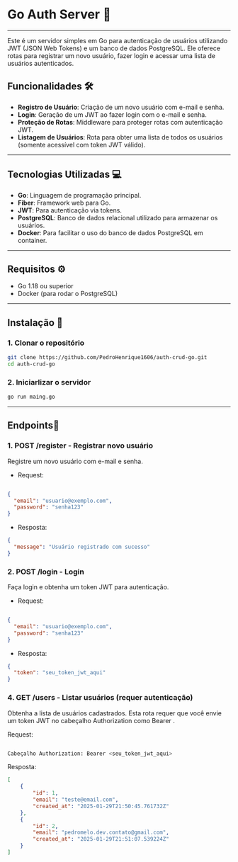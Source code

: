 # Go Auth Server 🚀
---

Este é um servidor simples em Go para autenticação de usuários utilizando JWT (JSON Web Tokens) e um banco de dados PostgreSQL. Ele oferece rotas para registrar um novo usuário, fazer login e acessar uma lista de usuários autenticados.

## Funcionalidades 🛠️

- **Registro de Usuário**: Criação de um novo usuário com e-mail e senha.
- **Login**: Geração de um JWT ao fazer login com o e-mail e senha.
- **Proteção de Rotas**: Middleware para proteger rotas com autenticação JWT.
- **Listagem de Usuários**: Rota para obter uma lista de todos os usuários (somente acessível com token JWT válido).
---
## Tecnologias Utilizadas 💻

- **Go**: Linguagem de programação principal.
- **Fiber**: Framework web para Go.
- **JWT**: Para autenticação via tokens.
- **PostgreSQL**: Banco de dados relacional utilizado para armazenar os usuários.
- **Docker**: Para facilitar o uso do banco de dados PostgreSQL em container.
---
## Requisitos ⚙️

- Go 1.18 ou superior
- Docker (para rodar o PostgreSQL)
---
## Instalação 📝

### 1. Clonar o repositório

```bash
git clone https://github.com/PedroHenrique1606/auth-crud-go.git
cd auth-crud-go
```

### 2. Iniciarlizar o servidor
```bash
go run maing.go
```
---
## Endpoints🔧

### 1. POST /register - Registrar novo usuário
Registre um novo usuário com e-mail e senha.

- Request:
```json

{
  "email": "usuario@exemplo.com",
  "password": "senha123"
}
```
- Resposta:

```json
{
  "message": "Usuário registrado com sucesso"
}
```
### 2. POST /login - Login
Faça login e obtenha um token JWT para autenticação.

- Request:
```json

{
  "email": "usuario@exemplo.com",
  "password": "senha123"
}
```

- Resposta:

```json
{
  "token": "seu_token_jwt_aqui"
}
```

### 4. GET /users - Listar usuários (requer autenticação)
Obtenha a lista de usuários cadastrados. Esta rota requer que você envie um token JWT no cabeçalho Authorization como Bearer <token>.

Request:
```bash

Cabeçalho Authorization: Bearer <seu_token_jwt_aqui>
```

Resposta:
```json
[
    {
        "id": 1,
        "email": "teste@email.com",
        "created_at": "2025-01-29T21:50:45.761732Z"
    },
    {
        "id": 2,
        "email": "pedromelo.dev.contato@gmail.com",
        "created_at": "2025-01-29T21:51:07.539224Z"
    }
]
```

